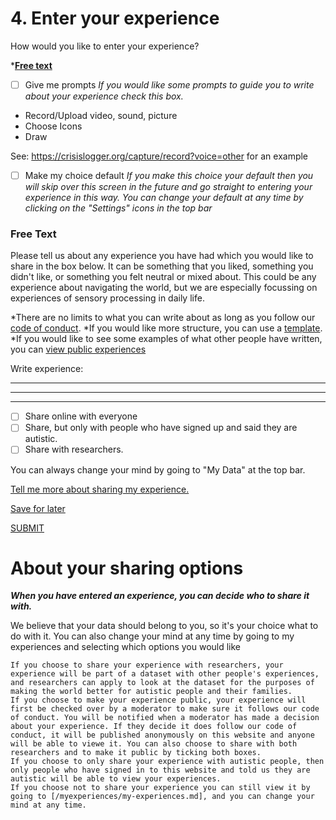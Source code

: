# 4. Enter your experience

How would you like to enter your experience? 

*[**Free text**](#Free-Text)

- [ ] Give me prompts
 *If you would like some prompts to guide you to write about your experience check this box.*

* Record/Upload video, sound, picture
* Choose Icons
* Draw

See: https://crisislogger.org/capture/record?voice=other for an example

- [ ] Make my choice default
*If you make this choice your default then you will skip over this screen in the future and go straight to entering your experience in this way. 
You can change your default at any time by clicking on the "Settings" icons in the top bar*

### Free Text 
Please tell us about any experience you have had which you would like to share in the box below. It can be something that you liked, something you didn't like, or something you felt neutral or mixed about. This could be any experience about navigating the world, but we are especially focussing on experiences of sensory processing in daily life. 

*There are no limits to what you can write about as long as you follow our [code of conduct]().
*If you would like more structure, you can use a [template](template).
*If you would like to see some examples of what other people have written, you can [view public experiences](/view-experiences/view-experiences.md)

Write experience:

_________________________________________________________
_________________________________________________________
_________________________________________________________

- [ ] Share online with everyone
- [ ] Share, but only with people who have signed up and said they are autistic. 
- [ ] Share with researchers.

You can always change your mind by going to "My Data" at the top bar. 

[Tell me more about sharing my experience.]()

[Save for later](/enter-experience/save-confirmation.md)

[SUBMIT](/enter-experience/submission-confirmation.md)

# About your sharing options

***When you have entered an experience, you can decide who to share it with.*** 

We believe that your data should belong to you, so it's your choice what to do with it. You can also change your mind at any time by going to my experiences and selecting which options you would like

    If you choose to share your experience with researchers, your experience will be part of a dataset with other people's experiences, and researchers can apply to look at the dataset for the purposes of making the world better for autistic people and their families.
    If you choose to make your experience public, your experience will first be checked over by a moderator to make sure it follows our code of conduct. You will be notified when a moderator has made a decision about your experience. If they decide it does follow our code of conduct, it will be published anonymously on this website and anyone will be able to viewe it. You can also choose to share with both researchers and to make it public by ticking both boxes.
    If you choose to only share your experience with autistic people, then only people who have signed in to this website and told us they are autistic will be able to view your experiences.
    If you choose not to share your experience you can still view it by going to [/myexperiences/my-experiences.md], and you can change your mind at any time.

